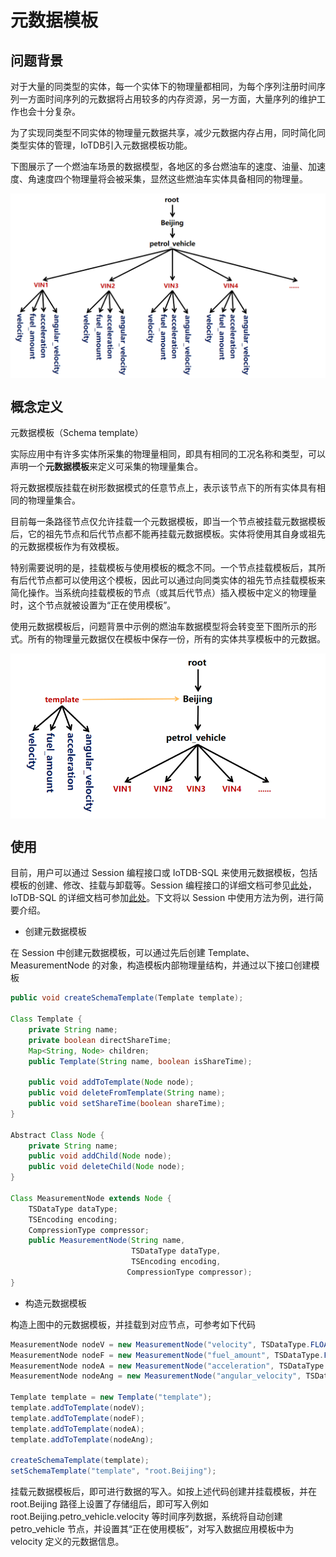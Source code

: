 <!--

    Licensed to the Apache Software Foundation (ASF) under one
    or more contributor license agreements.  See the NOTICE file
    distributed with this work for additional information
    regarding copyright ownership.  The ASF licenses this file
    to you under the Apache License, Version 2.0 (the
    "License"); you may not use this file except in compliance
    with the License.  You may obtain a copy of the License at
    
        http://www.apache.org/licenses/LICENSE-2.0
    
    Unless required by applicable law or agreed to in writing,
    software distributed under the License is distributed on an
    "AS IS" BASIS, WITHOUT WARRANTIES OR CONDITIONS OF ANY
    KIND, either express or implied.  See the License for the
    specific language governing permissions and limitations
    under the License.

-->

# 元数据模板

## 问题背景

对于大量的同类型的实体，每一个实体下的物理量都相同，为每个序列注册时间序列一方面时间序列的元数据将占用较多的内存资源，另一方面，大量序列的维护工作也会十分复杂。

为了实现同类型不同实体的物理量元数据共享，减少元数据内存占用，同时简化同类型实体的管理，IoTDB引入元数据模板功能。

下图展示了一个燃油车场景的数据模型，各地区的多台燃油车的速度、油量、加速度、角速度四个物理量将会被采集，显然这些燃油车实体具备相同的物理量。

<img style="width:100%; max-width:800px; max-height:600px; margin-left:auto; margin-right:auto; display:block;" src="https://github.com/apache/iotdb-bin-resources/blob/main/docs/UserGuide/Data%20Concept/Measurement%20Template/example_without_template.png?raw=true" alt="example without template">

## 概念定义

元数据模板（Schema template）

实际应用中有许多实体所采集的物理量相同，即具有相同的工况名称和类型，可以声明一个**元数据模板**来定义可采集的物理量集合。

将元数据模版挂载在树形数据模式的任意节点上，表示该节点下的所有实体具有相同的物理量集合。

目前每一条路径节点仅允许挂载一个元数据模板，即当一个节点被挂载元数据模板后，它的祖先节点和后代节点都不能再挂载元数据模板。实体将使用其自身或祖先的元数据模板作为有效模板。

特别需要说明的是，挂载模板与使用模板的概念不同。一个节点挂载模板后，其所有后代节点都可以使用这个模板，因此可以通过向同类实体的祖先节点挂载模板来简化操作。当系统向挂载模板的节点（或其后代节点）插入模板中定义的物理量时，这个节点就被设置为“正在使用模板”。

使用元数据模板后，问题背景中示例的燃油车数据模型将会转变至下图所示的形式。所有的物理量元数据仅在模板中保存一份，所有的实体共享模板中的元数据。

<img style="width:100%; max-width:800px; max-height:600px; margin-left:auto; margin-right:auto; display:block;" src="https://github.com/apache/iotdb-bin-resources/blob/main/docs/UserGuide/Data%20Concept/Measurement%20Template/example_with_template.png?raw=true" alt="example with template">

## 使用

目前，用户可以通过 Session 编程接口或 IoTDB-SQL 来使用元数据模板，包括模板的创建、修改、挂载与卸载等。Session 编程接口的详细文档可参见[此处](../API/Programming-Java-Native-API.md)，IoTDB-SQL 的详细文档可参加[此处](../Operate-Metadata/Template.md)。下文将以 Session 中使用方法为例，进行简要介绍。


* 创建元数据模板

在 Session 中创建元数据模板，可以通过先后创建 Template、MeasurementNode 的对象，构造模板内部物理量结构，并通过以下接口创建模板

```java
public void createSchemaTemplate(Template template);

Class Template {
    private String name;
    private boolean directShareTime;
    Map<String, Node> children;
    public Template(String name, boolean isShareTime);
    
    public void addToTemplate(Node node);
    public void deleteFromTemplate(String name);
    public void setShareTime(boolean shareTime);
}

Abstract Class Node {
    private String name;
    public void addChild(Node node);
    public void deleteChild(Node node);
}

Class MeasurementNode extends Node {
    TSDataType dataType;
    TSEncoding encoding;
    CompressionType compressor;
    public MeasurementNode(String name, 
                           TSDataType dataType, 
                           TSEncoding encoding,
                          CompressionType compressor);
}
```

* 构造元数据模板

构造上图中的元数据模板，并挂载到对应节点，可参考如下代码

``` java
MeasurementNode nodeV = new MeasurementNode("velocity", TSDataType.FLOAT, TSEncoding.RLE, CompressionType.SNAPPY);
MeasurementNode nodeF = new MeasurementNode("fuel_amount", TSDataType.FLOAT, TSEncoding.RLE, CompressionType.SNAPPY);
MeasurementNode nodeA = new MeasurementNode("acceleration", TSDataType.DOUBLE, TSEncoding.GORILLA, CompressionType.SNAPPY);
MeasurementNode nodeAng = new MeasurementNode("angular_velocity", TSDataType.DOUBLE, TSEncoding.GORILLA, CompressionType.SNAPPY);

Template template = new Template("template");
template.addToTemplate(nodeV);
template.addToTemplate(nodeF);
template.addToTemplate(nodeA);
template.addToTemplate(nodeAng);

createSchemaTemplate(template);
setSchemaTemplate("template", "root.Beijing");
```

挂载元数据模板后，即可进行数据的写入。如按上述代码创建并挂载模板，并在 root.Beijing 路径上设置了存储组后，即可写入例如 root.Beijing.petro_vehicle.velocity 等时间序列数据，系统将自动创建 petro_vehicle 节点，并设置其“正在使用模板”，对写入数据应用模板中为 velocity 定义的元数据信息。
